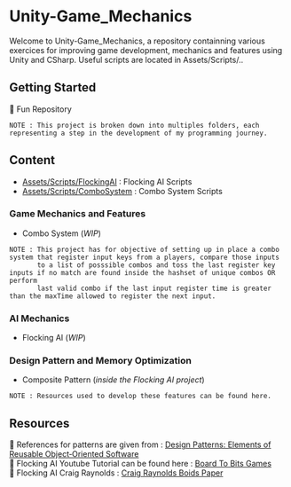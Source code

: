 # Unity-Game_Mechanics

Welcome to Unity-Game_Mechanics, a repository containning various exercices for improving game development, mechanics and features using Unity and CSharp.
Useful scripts are located in Assets/Scripts/..

## Getting Started

👾 Fun Repository

```
NOTE : This project is broken down into multiples folders, each representing a step in the development of my programming journey.
```

## Content

* [Assets/Scripts/FlockingAI](https://github.com/guyllaumedemers/Unity-Game_Mechanics/tree/master/Unity-AI/Unity-FlockingAI/Assets/Scripts) : Flocking AI Scripts
* [Assets/Scripts/ComboSystem](https://github.com/guyllaumedemers/Unity-Game_Mechanics/tree/master/Unity-Gameplay/Unity-Fighting_Mechanics/Assets/Scripts) : Combo System Scripts

### Game Mechanics and Features

*  Combo System (*WIP*)

```
NOTE : This project has for objective of setting up in place a combo system that register input keys from a players, compare those inputs 
       to a list of posssible combos and toss the last register key inputs if no match are found inside the hashset of unique combos OR perform
       last valid combo if the last input register time is greater than the maxTime allowed to register the next input.
```

### AI Mechanics

*  Flocking AI (*WIP*)

### Design Pattern and Memory Optimization

*  Composite Pattern (*inside the Flocking AI project*)

```
NOTE : Resources used to develop these features can be found here.
```

## Resources

💬 References for patterns are given from : [Design Patterns: Elements of Reusable Object‑Oriented Software](https://www.amazon.ca/-/fr/Gamma-Erich-ebook/dp/B000SEIBB8) </br>
💬 Flocking AI Youtube Tutorial can be found here : [Board To Bits Games](https://www.youtube.com/playlist?list=PL5KbKbJ6Gf99UlyIqzV1UpOzseyRn5H1d) </br>
💬 Flocking AI Craig Raynolds : [Craig Raynolds Boids Paper](https://www.red3d.com/cwr/boids/)

